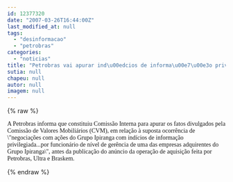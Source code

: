 ```yaml
---
id: 12377320
date: "2007-03-26T16:44:00Z"
last_modified_at: null
tags:
  - "desinformacao"
  - "petrobras"
categories:
  - "noticias"
title: "Petrobras vai apurar ind\u00edcios de informa\u00e7\u00e3o privilegiada"
sutia: null
chapeu: null
autor: null
imagem: null
---
```

{% raw %}
<p><P><FONT face=Verdana>A Petrobras informa que constituiu Comissão Interna para apurar os fatos divulgados pela Comissão de Valores Mobiliários (CVM), em relação à suposta ocorrência de \"negociações com ações do Grupo Ipiranga com indícios de informação privilegiada...por funcionário de nível de gerência de uma das empresas adquirentes do Grupo Ipiranga\", antes da publicação do anúncio da operação de aquisição feita por Petrobras, Ultra e Braskem.</FONT></P> </p>
{% endraw %}